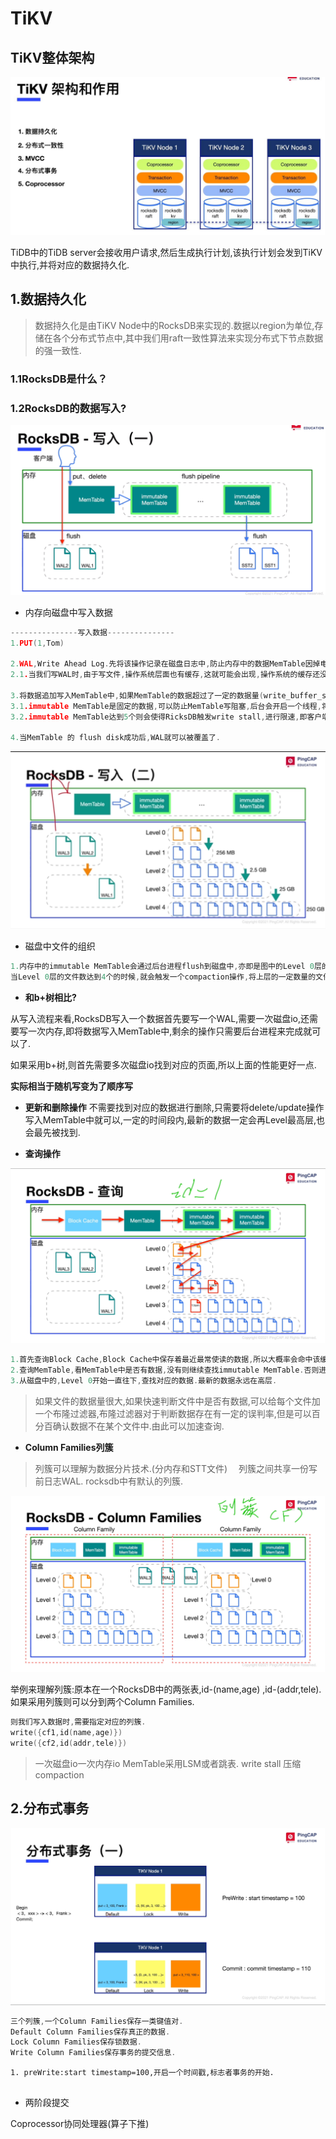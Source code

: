 # TiKV

## TiKV整体架构

![Alt](./image/tikv架构.jpg#pic_center)

TiDB中的TiDB server会接收用户请求,然后生成执行计划,该执行计划会发到TiKV中执行,并将对应的数据持久化.

## 1.数据持久化
> 数据持久化是由TiKV Node中的RocksDB来实现的.数据以region为单位,存储在各个分布式节点中,其中我们用raft一致性算法来实现分布式下节点数据的强一致性.


### 1.1RocksDB是什么？


### 1.2RocksDB的数据写入?
![Alt](./image/tikvwrite.png#pic_center)

+ 内存向磁盘中写入数据
```c++
---------------写入数据---------------
1.PUT(1,Tom)

2.WAL,Write Ahead Log.先将该操作记录在磁盘日志中,防止内存中的数据MemTable因掉电而丢失.如果内存中的数据因掉电而丢失,可以在故障恢复的时候读取WAL,重新恢复数据.
2.1.当我们写WAL时,由于写文件,操作系统层面也有缓存,这就可能会出现,操作系统的缓存还没有被批量刷新到磁盘中,系统掉电,数据丢失,所以这里提供一个参数sync_log,将sync_log设置为true时,我们可以直接将写入压入磁盘中,避免经过操作系统的缓存.

3.将数据追加写入MemTable中,如果MemTable的数据超过了一定的数据量(write_buffer_size),则将MemTable转存到immutable MemTable(依然在内存中)(可以防止写阻塞),RocksDB会重新开辟一个MemTable.
3.1.immutable MemTable是固定的数据,可以防止MemTable写阻塞,后台会开启一个线程,将immutable MemTable刷新到磁盘中.
3.2.immutable MemTable达到5个则会使得RicksDB触发write stall,进行限速,即客户端写入速度变慢.(生产者消费者速率不匹配问题)

4.当MemTable 的 flush disk成功后,WAL就可以被覆盖了.
```
![Alt](./image/write2.jpg#pic_center)

+ 磁盘中文件的组织
```c++
1.内存中的immutable MemTable会通过后台进程flush到磁盘中,亦即是图中的Level 0层的文件.
当Level 0层的文件数达到4个的时候,就会触发一个compaction操作,将上层的一定数量的文件压缩合并成一个文件,并移动到下一层,以此类推.其中的文件会通过key值进行排序,所以在文件中查找数据的时候,可以采用二分查找法.
```

+ **和b+树相比?**

从写入流程来看,RocksDB写入一个数据首先要写一个WAL,需要一次磁盘io,还需要写一次内存,即将数据写入MemTable中,剩余的操作只需要后台进程来完成就可以了.

如果采用b+树,则首先需要多次磁盘io找到对应的页面,所以上面的性能更好一点.

**实际相当于随机写变为了顺序写**

+ **更新和删除操作**
不需要找到对应的数据进行删除,只需要将delete/update操作写入MemTable中就可以,一定的时间段内,最新的数据一定会再Level最高层,也会最先被找到.


+ **查询操作**

![Alt](./image/find.jpg#pic_center)



```c++
1.首先查询Block Cache,Block Cache中保存着最近最常使读的数据,所以大概率会命中该缓存.如果缓存未命中,则下一步.
2.查询MemTable,看MemTable中是否有数据,没有则继续查找immutable MemTable.否则进入下一步.
3.从磁盘中的,Level 0开始一直往下,查找对应的数据.最新的数据永远在高层.
```
> 如果文件的数据量很大,如果快速判断文件中是否有数据,可以给每个文件加一个布隆过滤器,布隆过滤器对于判断数据存在有一定的误判率,但是可以百分百确认数据不在某个文件中.由此可以加速查询.


+ **Column Families列簇**
>  列簇可以理解为数据分片技术.(分内存和STT文件)
>　列簇之间共享一份写前日志WAL.
>  rocksdb中有默认的列簇.

![Alt](./image/column_Families.jpg#pic_center)


举例来理解列簇:原本在一个RocksDB中的两张表,id-(name,age) ,id-(addr,tele).如果采用列簇则可以分到两个Column Families.

```c++
则我们写入数据时,需要指定对应的列簇.
write({cf1,id(name,age)})
write({cf2,id(addr,tele)})
```

> 一次磁盘io一次内存io
>MemTable采用LSM或者跳表.
>write stall
>压缩compaction


## 2.分布式事务

![Alt](./image/tran1.jpg#pic_center)

```c++
三个列簇,一个Column Families保存一类键值对.
Default Column Families保存真正的数据.
Lock Column Families保存锁数据.
Write Column Families保存事务的提交信息.
```

```
1. preWrite:start timestamp=100,开启一个时间戳,标志者事务的开始.


```



+ 两阶段提交









Coprocessor协同处理器(算子下推)

